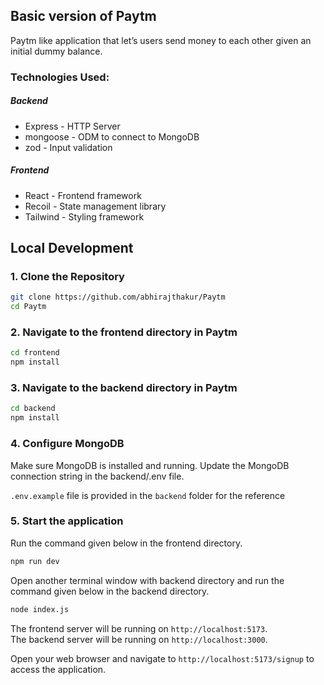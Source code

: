 ## Basic version of Paytm

Paytm like application that let’s users send money to each other given an initial dummy balance.

### Technologies Used:

##### Backend

- Express - HTTP Server
- mongoose - ODM to connect to MongoDB
- zod - Input validation

##### Frontend

- React - Frontend framework
- Recoil - State management library
- Tailwind - Styling framework

## Local Development

### 1. Clone the Repository

```bash
git clone https://github.com/abhirajthakur/Paytm
cd Paytm
```

### 2. Navigate to the frontend directory in Paytm

```bash
cd frontend
npm install
```

### 3. Navigate to the backend directory in Paytm

```bash
cd backend
npm install
```

### 4. Configure MongoDB

Make sure MongoDB is installed and running. Update the MongoDB connection string in the backend/.env file.

`.env.example` file is provided in the `backend` folder for the reference

### 5. Start the application

Run the command given below in the frontend directory.

```bash
npm run dev
```

Open another terminal window with backend directory and run the command given below in the backend directory.

```bash
node index.js
```

The frontend server will be running on `http://localhost:5173`.  
The backend server will be running on `http://localhost:3000`.

Open your web browser and navigate to `http://localhost:5173/signup` to access the application.
